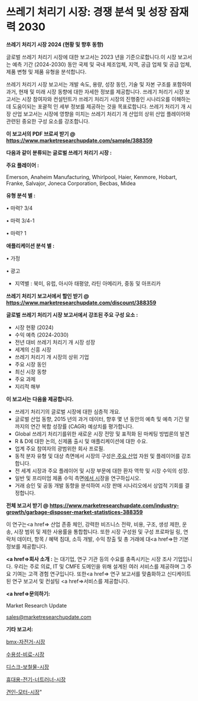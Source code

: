 # 쓰레기 처리기 시장: 경쟁 분석 및 성장 잠재력 2030

<strong>쓰레기 처리기 시장 2024 (현황 및 향후 동향)</strong>

글로벌 쓰레기 처리기 시장에 대한 보고서는 2023 년을 기준으로합니다.이 시장 보고서는 예측 기간 (2024-2030) 동안 국제 및 국내 제조업체, 지역, 공급 업체 및 공급 업체, 제품 변형 및 제품 유형을 분석합니다.

쓰레기 처리기 시장 보고서는 개발 속도, 용량, 성장 동인, 기술 및 자본 구조를 포함하여 과거, 현재 및 미래 시장 동향에 대한 자세한 정보를 제공합니다. 쓰레기 처리기 시장 보고서는 시장 참여자와 컨설턴트가 쓰레기 처리기 시장의 진행중인 시나리오를 이해하는 데 도움이되는 포괄적 인 세부 정보를 제공하는 것을 목표로합니다. 쓰레기 처리기 개 시장 산업 보고서는 시장에 영향을 미치는 쓰레기 처리기 개 산업의 상위 산업 플레이어와 관련된 중요한 구성 요소를 강조합니다.



<strong>이 보고서의 PDF 브로셔 받기 @ <a href=https://www.marketresearchupdate.com/sample/388359>https://www.marketresearchupdate.com/sample/388359</a></strong>



<strong>다음과 같이 분류되는 글로벌 쓰레기 처리기 시장 :</strong>



<strong>주요 플레이어 :</strong>

Emerson, Anaheim Manufacturing, Whirlpool, Haier, Kenmore, Hobart, Franke, Salvajor, Joneca Corporation, Becbas, Midea



<strong>유형 분석 별 :</strong>

• 마력? 3/4

• 마력 3/4-1

• 마력? 1



<strong>애플리케이션 분석 별 :</strong>

• 가정

• 광고

<ul>
  <li>지역별 : 북미, 유럽, 아시아 태평양, 라틴 아메리카, 중동 및 아프리카</li>
</ul>


<strong>쓰레기 처리기 보고서에서 할인 받기 @ <a href=https://www.marketresearchupdate.com/discount/388359>https://www.marketresearchupdate.com/discount/388359</a></strong>



<strong>글로벌 쓰레기 처리기 시장 보고서에서 강조된 주요 구성 요소 :</strong>
<ul>
  <li>시장 현황 (2024)</li>
  <li>수익 예측 (2024-2030)</li>
  <li>전년 대비 쓰레기 처리기 개 시장 성장</li>
  <li>세계의 신흥 시장</li>
  <li>쓰레기 처리기 개 시장의 상위 기업</li>
  <li>주요 시장 동인</li>
  <li>최신 시장 동향</li>
  <li>주요 과제</li>
  <li>지리적 해부</li>
</ul>


<strong>이 보고서는 다음을 제공합니다.</strong>
<ul>
  <li>쓰레기 처리기의 글로벌 시장에 대한 심층적 개요.</li>
  <li>글로벌 산업 동향, 2015 년의 과거 데이터, 향후 몇 년 동안의 예측 및 예측 기간 말까지의 연간 복합 성장률 (CAGR) 예상치를 평가합니다.</li>
  <li>Global 쓰레기 처리기를위한 새로운 시장 전망 및 표적화 된 마케팅 방법론의 발견</li>
  <li>R &amp; D에 대한 논의, 신제품 출시 및 애플리케이션에 대한 수요.</li>
  <li>업계 주요 참여자의 광범위한 회사 프로필.</li>
  <li>동적 분자 유형 및 대상 측면에서 시장의 구성은<a href=> 주요 산</a>업 자원 및 플레이어를 강조합니다.</li>
  <li>전 세계 시장과 주요 플레이어 및 시장 부문에 대한 환자 역학 및 시장 수익의 성장.</li>
  <li>일반 및 프리미엄 제품 수익 측면<a href=>에서 시</a>장을 연구하십시오.</li>
  <li>거래 승인 및 공동 개발 동향을 분석하여 시장 판매 시나리오에서 상업적 기회를 결정합니다.</li>
</ul>



<strong>전체 보고서 받기 @ <a href=https://www.marketresearchupdate.com/industry-growth/garbage-disposer-market-statistices-388359>https://www.marketresearchupdate.com/industry-growth/garbage-disposer-market-statistices-388359</a></strong>

이 연구는<a href=> 산업 존중</a> 체인, 강력한 비즈니스 전략, 비용, 구조, 생성 제한, 운송, 시장 범위 및 제한 사용률을 통합합니다. 또한 시장 구성원 및 구성 프로파일 링, 연락처 데이터, 항목 / 혜택 침대, 소득 개발, 수익 창출 및 총 거래에 대<a href=>한 기본 </a>정보를 제공합니다.



<strong><a href=>회사 소</a>개 :</strong>
는 대기업, 연구 기관 등의 수요를 충족시키는 시장 조사 기업입니다. 우리는 주로 의료, IT 및 CMFE 도메인을 위해 설계된 여러 서비스를 제공하며 그 주요 기여는 고객 경험 연구입니다. 또한<a href=> 연구 보</a>고서를 맞춤화하고 신디케이트 된 연구 보고서 및 컨설팅 <a href=>서비스</a>를 제공합니다.



<strong><a href=>문의하기:</a></strong>

Market Research Update

sales@marketresearchupdate.com



<strong>기타 보고서:</strong>

<a href=https://www.linkedin.com/pulse/bmx-자전거-시장-경쟁-분석-및-성장-잠재력-2029-trend-tracking-tips-360-analysis/>bmx-자전거-시장</a>

<a href=https://www.linkedin.com/pulse/수용성-비료-시장-동향-및-성장-전망-isdailynews-24ndf/>수용성-비료-시장</a>

<a href=https://www.linkedin.com/pulse/디스크-보철물-시장-동향-및-성장-전망-analytics-alchemy-360-analysis-i1l8f/>디스크-보철물-시장</a>

<a href=https://www.linkedin.com/pulse/휴대용-전기-너트러너-시장-세분화-연구-및-목표-고객2030년-w0cyf/>휴대용-전기-너트러너-시장</a>

<a href=https://www.linkedin.com/pulse/견인-모터-시장-진입-전략-및-위험-평가2030년-survey-savvy-insights-360-analysis-1hpff/>견인-모터-시장</a>"
